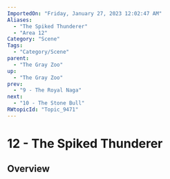 ```yaml
---
ImportedOn: "Friday, January 27, 2023 12:02:47 AM"
Aliases:
  - "The Spiked Thunderer"
  - "Area 12"
Category: "Scene"
Tags:
  - "Category/Scene"
parent:
  - "The Gray Zoo"
up:
  - "The Gray Zoo"
prev:
  - "9 - The Royal Naga"
next:
  - "10 - The Stone Bull"
RWtopicId: "Topic_9471"
---
```

# 12 - The Spiked Thunderer
## Overview
